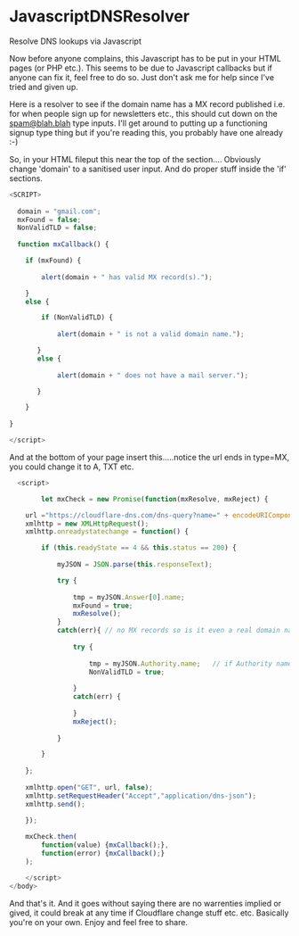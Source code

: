 # JavascriptDNSResolver
Resolve DNS lookups via Javascript

Now before anyone complains, this Javascript has to be put in your HTML pages (or PHP etc.). This seems to be due to Javascript callbacks but if anyone can fix it, feel free to do so. Just don't ask me for help since I've tried and given up.

Here is a resolver to see if the domain name has a MX record published i.e. for when people sign up for newsletters etc., this should cut down on the spam@blah.blah type inputs. I'll get around to putting up a functioning signup type thing but if you're reading this, you probably have one already :-)



So, in your HTML fileput this near the top of the <BODY> section....
  Obviously change 'domain' to a sanitised user input. And do proper stuff inside the 'if' sections. 

  ```javascript
  <SCRIPT>
    
    domain = "gmail.com";
    mxFound = false;
    NonValidTLD = false;
    
    function mxCallback() {

      if (mxFound) {
        
          alert(domain + " has valid MX record(s).");

      }
      else {

          if (NonValidTLD) {
               
              alert(domain + " is not a valid domain name.");

         }
         else {
               
              alert(domain + " does not have a mail server.");

         }

      }
      
  }

</script>
```
And at the bottom of your page insert this.....notice the url ends in type=MX, you could change it to A, TXT etc.
  
```javascript
  <script>

        let mxCheck = new Promise(function(mxResolve, mxReject) {

    url ="https://cloudflare-dns.com/dns-query?name=" + encodeURIComponent(domain) + "&type=MX";
    xmlhttp = new XMLHttpRequest();
    xmlhttp.onreadystatechange = function() {

        if (this.readyState == 4 && this.status == 200) {
                
            myJSON = JSON.parse(this.responseText);

            try {
                
                tmp = myJSON.Answer[0].name;
                mxFound = true;
                mxResolve();
            }
            catch(err){ // no MX records so is it even a real domain name?
            
                try {
                    
                    tmp = myJSON.Authority.name;   // if Authority name appears, you've gone back to the root servers
                    NonValidTLD = true;
                    
                }
                catch(err) {
                    
                }
                mxReject();
                    
            }

        } 
            
    };
                        
    xmlhttp.open("GET", url, false);
    xmlhttp.setRequestHeader("Accept","application/dns-json");
    xmlhttp.send(); 
        
    });

    mxCheck.then(
        function(value) {mxCallback();},
        function(error) {mxCallback();}
    );

    </script>
</body>
```

And that's it.
And it goes without saying there are no warrenties implied or gived, it could break at any time if Cloudflare change stuff etc. etc. Basically you're on your own. Enjoy and feel free to share.

